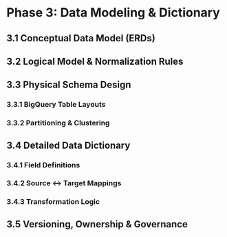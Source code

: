 <!-- docs/phase-03-data-model.md -->
# Phase 3: Data Modeling & Dictionary

## 3.1 Conceptual Data Model (ERDs)
## 3.2 Logical Model & Normalization Rules
## 3.3 Physical Schema Design
### 3.3.1 BigQuery Table Layouts
### 3.3.2 Partitioning & Clustering
## 3.4 Detailed Data Dictionary
### 3.4.1 Field Definitions
### 3.4.2 Source ↔ Target Mappings
### 3.4.3 Transformation Logic
## 3.5 Versioning, Ownership & Governance
